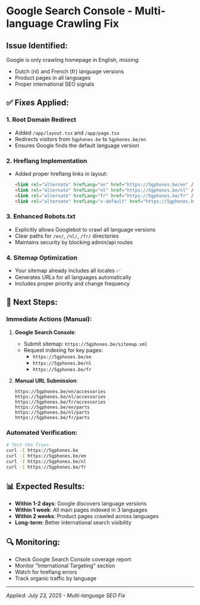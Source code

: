 # Google Search Console - Multi-language Crawling Fix

## Issue Identified:
Google is only crawling homepage in English, missing:
- Dutch (nl) and French (fr) language versions
- Product pages in all languages
- Proper international SEO signals

## ✅ Fixes Applied:

### 1. **Root Domain Redirect**
- Added `/app/layout.tsx` and `/app/page.tsx` 
- Redirects visitors from `5gphones.be` to `5gphones.be/en`
- Ensures Google finds the default language version

### 2. **Hreflang Implementation**
- Added proper hreflang links in layout:
  ```html
  <link rel="alternate" hrefLang="en" href="https://5gphones.be/en" />
  <link rel="alternate" hrefLang="nl" href="https://5gphones.be/nl" />
  <link rel="alternate" hrefLang="fr" href="https://5gphones.be/fr" />
  <link rel="alternate" hrefLang="x-default" href="https://5gphones.be/en" />
  ```

### 3. **Enhanced Robots.txt**
- Explicitly allows Googlebot to crawl all language versions
- Clear paths for `/en/`, `/nl/`, `/fr/` directories
- Maintains security by blocking admin/api routes

### 4. **Sitemap Optimization** 
- Your sitemap already includes all locales ✅
- Generates URLs for all languages automatically
- Includes proper priority and change frequency

## 🚀 Next Steps:

### Immediate Actions (Manual):
1. **Google Search Console**:
   - Submit sitemap: `https://5gphones.be/sitemap.xml`
   - Request indexing for key pages:
     - `https://5gphones.be/en`
     - `https://5gphones.be/nl` 
     - `https://5gphones.be/fr`

2. **Manual URL Submission**:
   ```
   https://5gphones.be/en/accessories
   https://5gphones.be/nl/accessories  
   https://5gphones.be/fr/accessories
   https://5gphones.be/en/parts
   https://5gphones.be/nl/parts
   https://5gphones.be/fr/parts
   ```

### Automated Verification:
```bash
# Test the fixes
curl -I https://5gphones.be
curl -I https://5gphones.be/en
curl -I https://5gphones.be/nl  
curl -I https://5gphones.be/fr
```

## 📊 Expected Results:
- **Within 1-2 days**: Google discovers language versions
- **Within 1 week**: All main pages indexed in 3 languages
- **Within 2 weeks**: Product pages crawled across languages
- **Long-term**: Better international search visibility

## 🔍 Monitoring:
- Check Google Search Console coverage report
- Monitor "International Targeting" section
- Watch for hreflang errors
- Track organic traffic by language

---
*Applied: July 23, 2025 - Multi-language SEO Fix*
